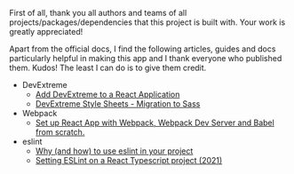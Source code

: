 First of all, thank you all authors and teams of all projects/packages/dependencies that this project is built with. Your work is greatly appreciated!

Apart from the official docs, I find the following articles, guides and docs particularly helpful in making this app and I thank everyone who published them. Kudos! The least I can do is to give them credit.

- DevExtreme
  - [Add DevExtreme to a React Application
](https://js.devexpress.com/Documentation/Guide/React_Components/Add_DevExtreme_to_a_React_Application/)
  - [DevExtreme Style Sheets - Migration to Sass](https://github.com/DevExpress/DevExtreme/issues/13654)
- Webpack  
  - [Set up React App with Webpack, Webpack Dev Server and Babel from scratch.](https://imranhsayed.medium.com/set-up-react-app-with-webpack-webpack-dev-server-and-babel-from-scratch-df398174446d)
- eslint
  - [Why (and how) to use eslint in your project](https://medium.com/the-node-js-collection/why-and-how-to-use-eslint-in-your-project-742d0bc61ed7)
  - [Setting ESLint on a React Typescript project (2021)](https://andrebnassis.medium.com/setting-eslint-on-a-react-typescript-project-2021-1190a43ffba)

